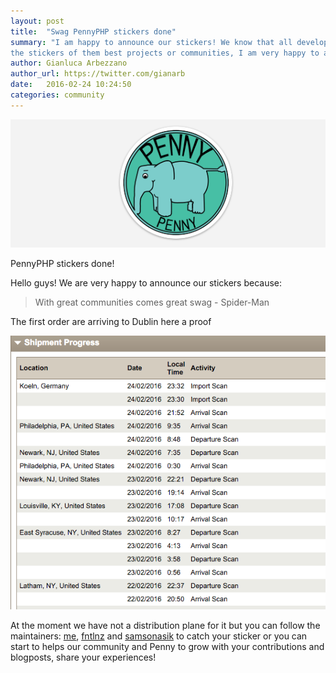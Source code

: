 ```yaml
---
layout: post
title:  "Swag PennyPHP stickers done"
summary: "I am happy to announce our stickers! We know that all developers love to attach
the stickers of them best projects or communities, I am very happy to annunce that now Penny has own stickers"
author: Gianluca Arbezzano
author_url: https://twitter.com/gianarb
date:   2016-02-24 10:24:50
categories: community
---
```


<div class="row">
    <div class="col-md-12" style="text-align:center">
        <img src="/img/stickers_pennyphp.png" alt="PennyPHP Stickers" class="img-responsive">
    </div>
</div>

PennyPHP stickers done!

Hello guys! We are very happy to announce our stickers because:

> With great communities comes great swag - Spider-Man

The first order are arriving to Dublin here a proof

<div class="row">
    <div class="col-md-12" style="text-align:center">
        <img src="/img/ups_stickers.png" alt="PennyPHP Stickers" class="img-responsive">
    </div>
</div>

At the moment we have not a distribution plane for it but you can follow the
maintainers: [me](https://twitter.com/gianarb),
[fntlnz](https://twitter.com/fntlnz) and
[samsonasik](https://twitter.com/samsonasik) to catch your sticker or you can
start to helps our community and Penny to grow with your contributions and
blogposts, share your experiences!
